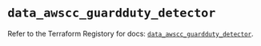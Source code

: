 # `data_awscc_guardduty_detector`

Refer to the Terraform Registory for docs: [`data_awscc_guardduty_detector`](https://registry.terraform.io/providers/hashicorp/awscc/0.70.0/docs/data-sources/guardduty_detector).
